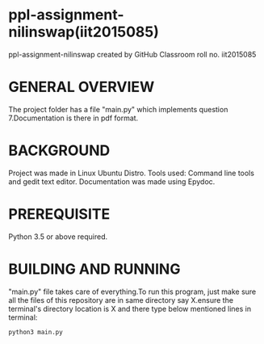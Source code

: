 # ppl-assignment-nilinswap(iit2015085)
ppl-assignment-nilinswap created by GitHub Classroom roll no. iit2015085
# GENERAL OVERVIEW
The project folder has a file "main.py" which implements  question 7.Documentation is there in pdf format.
# BACKGROUND
Project was made in Linux Ubuntu Distro. Tools used: Command line tools and gedit text editor. Documentation was made using Epydoc.
# PREREQUISITE
Python 3.5 or above required.
# BUILDING AND RUNNING
 "main.py" file takes care of everything.To run this program, just make sure all the files of this repository are in same
 directory say X.ensure the terminal's directory location is X and there type below mentioned lines in terminal:
 ```
 python3 main.py
 ```
 
 
 

